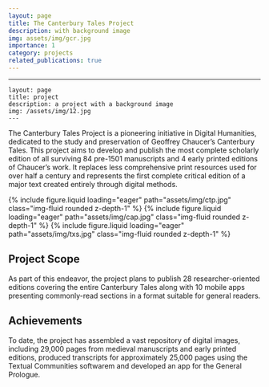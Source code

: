 ```yaml
---
layout: page
title: The Canterbury Tales Project
description: with background image
img: assets/img/gcr.jpg
importance: 1
category: projects
related_publications: true
---
```


   ---
    layout: page
    title: project
    description: a project with a background image
    img: /assets/img/12.jpg
    ---

The Canterbury Tales Project is a pioneering initiative in Digital Humanities, dedicated to the study and preservation of Geoffrey Chaucer’s Canterbury Tales. This project aims to develop and publish the most complete scholarly edition of all surviving 84 pre-1501 manuscripts and 4 early printed editions of Chaucer’s work. It replaces less comprehensive print resources used for over half a century and represents the first complete critical edition of a major text created entirely through digital methods.

<swiper-container keyboard="true" navigation="true" pagination="true" pagination-clickable="true" pagination-dynamic-bullets="true" rewind="true">
  <swiper-slide>{% include figure.liquid loading="eager" path="assets/img/ctp.jpg" class="img-fluid rounded z-depth-1" %}</swiper-slide>
  <swiper-slide>{% include figure.liquid loading="eager" path="assets/img/cap.jpg" class="img-fluid rounded z-depth-1" %}</swiper-slide>
  <swiper-slide>{% include figure.liquid loading="eager" path="assets/img/txs.jpg" class="img-fluid rounded z-depth-1" %}</swiper-slide>
</swiper-container>

## Project Scope
As part of this endeavor, the project plans to publish 28 researcher-oriented editions covering the entire Canterbury Tales along with 10 mobile apps presenting commonly-read sections in a format suitable for general readers.

## Achievements

To date, the project has assembled a vast repository of digital images, including 29,000 pages from medieval manuscripts and early printed editions, produced transcripts for approximately 25,000 pages using the Textual Communities softwarem and developed an app for the General Prologue.






